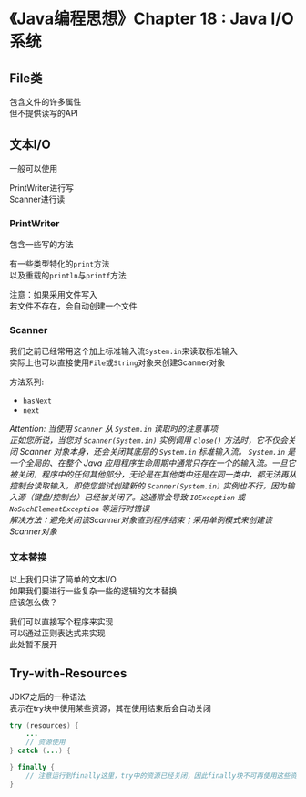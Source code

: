 # 《Java编程思想》Chapter 18 : Java I/O系统

## File类

包含文件的许多属性  
但不提供读写的API  

## 文本I/O

一般可以使用  

PrintWriter进行写  
Scanner进行读  

### PrintWriter

包含一些写的方法  

有一些类型特化的`print`方法  
以及重载的`println`与`printf`方法  

注意：如果采用文件写入  
若文件不存在，会自动创建一个文件  

### Scanner

我们之前已经常用这个加上标准输入流`System.in`来读取标准输入  
实际上也可以直接使用`File`或`String`对象来创建Scanner对象  

方法系列:  

- `hasNext`  
- `next`

*Attention: 当使用 `Scanner` 从 `System.in` 读取时的注意事项*  
*正如您所说，当您对 `Scanner(System.in)` 实例调用 `close()` 方法时，它不仅会关闭 Scanner 对象本身，还会关闭其底层的 `System.in` 标准输入流。  `System.in` 是一个全局的、在整个 Java 应用程序生命周期中通常只存在一个的输入流。一旦它被关闭，程序中的任何其他部分，无论是在其他类中还是在同一类中，都无法再从控制台读取输入，即使您尝试创建新的 `Scanner(System.in)` 实例也不行，因为输入源（键盘/控制台）已经被关闭了。这通常会导致 `IOException` 或 `NoSuchElementException` 等运行时错误*  
*解决方法：避免关闭该Scanner对象直到程序结束；采用单例模式来创建该Scanner对象*  

### 文本替换

以上我们只讲了简单的文本I/O  
如果我们要进行一些复杂一些的逻辑的文本替换  
应该怎么做？

我们可以直接写个程序来实现  
可以通过正则表达式来实现  
此处暂不展开

## Try-with-Resources

JDK7之后的一种语法  
表示在try块中使用某些资源，其在使用结束后会自动关闭  

```java
try (resources) {
    ...
    // 资源使用
} catch (...) {

} finally {
    // 注意运行到finally这里，try中的资源已经关闭，因此finally块不可再使用这些资源
}
```
